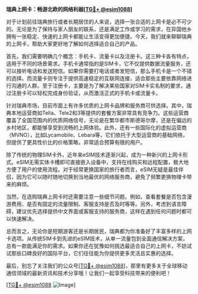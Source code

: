 **瑞典上网卡：畅游北欧的网络利器[[TG💪+ @esim1088](https://t.me/s/esim1088)]**

对于计划前往瑞典旅行或者长期居住的人来说，选择一张合适的上网卡是必不可少的。无论是为了保持与家人朋友的联系，还是满足工作或学习的需求，在异国他乡拥有一张稳定、快速的上网卡都能让生活变得更加便捷。今天，我们就来聊聊瑞典的上网卡，帮助大家更好地了解如何选择适合自己的产品。

首先，我们需要明确几个概念：手机卡、流量卡以及注册卡。这三种卡各有特点，适用于不同的场景需求。手机卡通常指的是SIM卡，它不仅提供数据流量服务，还可以接听电话和发送短信。如果你需要打电话或者发短信，那么手机卡是一个不错的选择。而流量卡则专注于提供高速稳定的互联网连接，适合那些主要依靠网络进行沟通的人群。至于注册卡，主要是为了解决某些国家对SIM卡实名制的要求，通过注册卡可以轻松完成身份验证，从而激活正式的手机卡或流量卡。

针对瑞典市场，目前市面上有许多优质的上网卡品牌和服务商可供选择。其中，瑞典本地运营商如Telia、Tele2和3等提供的套餐方案非常具有竞争力。这些运营商覆盖了全国范围内的优质网络信号，无论是在繁华都市斯德哥尔摩，还是在偏远的乡村地区，都能够享受到流畅的上网体验。此外，还有一些国际化的虚拟运营商（MVNO），比如Lycamobile、Lebara等，它们依托于大型运营商的基础网络，但提供了更具性价比的价格策略，非常适合预算有限的用户。

除了传统的物理SIM卡外，近年来eSIM技术逐渐兴起，成为一种新兴的上网卡形式。eSIM无需实体卡槽即可直接嵌入设备中，支持在线购买和远程配置，极大地方便了用户的使用流程。对于经常更换国家的旅行者而言，eSIM无疑是最佳伴侣，因为它可以随时随地切换到当地最优的网络服务商，避免了频繁更换物理卡带来的麻烦。

当然，在选购瑞典上网卡时还需要注意一些细节问题。例如，查看套餐是否包含漫游费用、是否有固定的流量限制、客服支持是否及时等等。另外，考虑到语言障碍，建议优先选择提供中文界面或客服支持的服务商，这样在遇到任何问题时都可以快速解决。

总而言之，无论你是短期游客还是长期居民，瑞典都为你准备好了丰富多样的上网卡选项。从传统SIM卡到先进的eSIM技术，从单一流量包到全面通信解决方案，总有一款能满足你的需求。如果你还在犹豫如何挑选最适合自己的上网卡，不妨试试那些口碑良好的国际平台，它们往往能为你提供更多灵活且实惠的选择。

最后，别忘了关注我们的公众号[[TG💪+ @esim1088](https://t.me/s/esim1088)]，那里有更多关于全球移动通信领域的最新资讯和技术分享哦！让我们一起享受科技带来的便利吧！

[[TG💪+ @esim1088](https://t.me/s/esim1088) ![Image](https://i.postimg.cc/4NQfJmqS/Snipaste-2025-05-13-00-14-12.png)]